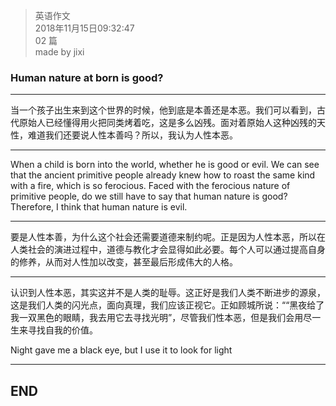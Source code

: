 > 英语作文  
> 2018年11月15日09:32:47         
> 02 篇  
>made by jixi

### Human nature at born is good?


----------

当一个孩子出生来到这个世界的时候，他到底是本善还是本恶。我们可以看到，古代原始人已经懂得用火把同类烤着吃，这是多么凶残。面对着原始人这种凶残的天性，难道我们还要说人性本善吗？所以，我认为人性本恶。


----------
When a child is born into the world, whether he is good or evil. We can see that the ancient primitive people already knew how to roast the same kind with a fire, which is so ferocious. Faced with the ferocious nature of primitive people, do we still have to say that human nature is good? Therefore, I think that human nature is evil.

----------
要是人性本善，为什么这个社会还需要道德来制约呢。正是因为人性本恶，所以在人类社会的演进过程中，道德与教化才会显得如此必要。每个人可以通过提高自身的修养，从而对人性加以改变，甚至最后形成伟大的人格。


----------
认识到人性本恶，其实这并不是人类的耻辱。这正好是我们人类不断进步的源泉，这是我们人类的闪光点，面向真理，我们应该正视它。正如顾城所说：““黑夜给了我一双黑色的眼睛，我去用它去寻找光明”，尽管我们性本恶，但是我们会用尽一生来寻找自我的价值。

Night gave me a black eye, but I use it to look for light

----------
## END

